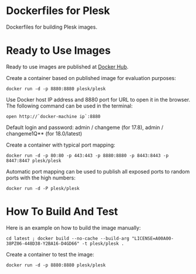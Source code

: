 # Dockerfiles for Plesk

Dockerfiles for building Plesk images.

# Ready to Use Images

Ready to use images are published at [Docker Hub](https://hub.docker.com/r/plesk/plesk/).

Create a container based on published image for evaluation purposes:

    docker run -d -p 8880:8880 plesk/plesk

Use Docker host IP address and 8880 port for URL to open it in the browser. The following command can be used in the terminal:

    open http://`docker-machine ip`:8880
    
Default login and password: admin / changeme (for 17.8), admin / changeme1Q** (for 18.0/latest)

Create a container with typical port mapping:

    docker run -d -p 80:80 -p 443:443 -p 8880:8880 -p 8443:8443 -p 8447:8447 plesk/plesk

Automatic port mapping can be used to publish all exposed ports to random ports with the high numbers:

    docker run -d -P plesk/plesk

# How To Build And Test

Here is an example on how to build the image manually:

    cd latest ; docker build --no-cache --build-arg "LICENSE=A00A00-38PZ06-448D38-Y2BA16-D4GD66" -t plesk/plesk .

Create a container to test the image:

    docker run -d -p 8880:8880 plesk/plesk
